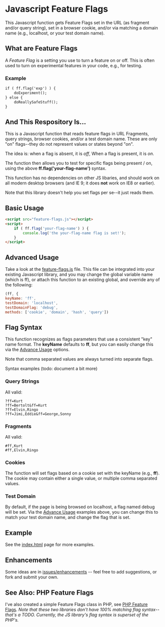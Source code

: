 Javascript Feature Flags
========================

This Javascript function gets Feature Flags set in the URL (as fragment and/or query string), set in a browser cookie, and/or via matching a domain name (e.g., localhost, or your test domain name).

## What are Feature Flags

A *Feature Flag* is a setting you use to turn a feature on or off. This is often used to turn on experimental features in your code, e.g., for testing.

### Example

```html
if ( ff.flag('exp') ) {
    doExperiment();
} else {
    doReallySafeStuff();
}
```

## And This Respository Is...

This is a Javascript function that reads feature flags in URL Fragments, query strings, browser cookies, and/or a test domain name. These are only "on" flags--they do not represent values or states beyond "on".

The idea is: when a flag is absent, it is *off*, When a flag is present, it is *on*.

The function then allows you to test for specific flags being present / on, using the above **ff.flag('your-flag-name')** syntax.

This function has no dependencies on other JS libaries, and should work on all modern desktop browsers (and IE 9; it does **not** work on IE8 or earlier).

Note that this library doesn't help you set flags per se--it just reads them.


## Basic Usage

```html
<script src="feature-flags.js"></script>
<script>
    if ( ff.flag('your-flag-name') ) {
        console.log('the your-flag-name flag is set!');
    }
</script>
```

## Advanced Usage

Take a look at the [feature-flags.js](feature-flags.js) file. This file can be integrated into your existing Javascript library, and you may change the global variable name (which is ff), or attach this function to an existing global, and override any of the following:

```javascript
(ff, {
keyName: 'ff',
testDomain: 'localhost',
testDomainFlag: 'debug',
methods: ['cookie', 'domain', 'hash', 'query'])
```

## Flag Syntax

This function recognizes as flags parameters that use a consistent "key" name format. The **keyName** defaults to **ff**, but you can easily change this via the  [Advance Usage](#advanced-usage) options.

Note that comma separated values are always turned into separate flags.

Syntax examples (todo: document a bit more)

### Query Strings

All valid:

````
?ff=Kurt
?ff=Bertolt&ff=Kurt
?ff=Elvin,Ringo
?ff=Jimi,Eddie&ff=George,Sonny
````

### Fragments

All valid:

````
#ff,Kurt
#ff,Elvin,Ringo
````

### Cookies

The function will set flags based on a cookie set with the keyName (e.g., **ff**). The cookie may contain either a single value, or multiple comma separated values.


### Test Domain

By default, if the page is being browsed on localhost, a flag named debug will be set. Via the [Advance Usage](#advanced-usage) examples above, you can change this to match your test domain name, and change the flag that is set.


## Example

See the [index.html](http://jayf.github.io/javascript-feature-flags/index.html) page for more examples.

## Enhancements

Some ideas are in [issues/enhancements](https://github.com/jayf/javascript-feature-flags/issues?labels=enhancement&page=1&state=open) -- feel free to add suggestions, or fork and submit your own.

## See Also: PHP Feature Flags

I've also created a simple Feature Flags class in PHP, see [PHP Feature Flags](https://github.com/jayf/php-feature-flags). *Note that these two libraries don't have 100% matching flag syntax--that's a TODO. Currently, the JS library's flag syntax is superset of the PHP's.*

